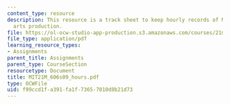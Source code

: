```yaml
---
content_type: resource
description: This resource is a track sheet to keep hourly records of MIT theater
  arts production.
file: https://ol-ocw-studio-app-production.s3.amazonaws.com/courses/21m-606-introduction-to-stagecraft-spring-2009/f99ccd1fa391fa1f73657010d8b21d73_MIT21M_606s09_hours.pdf
file_type: application/pdf
learning_resource_types:
- Assignments
parent_title: Assignments
parent_type: CourseSection
resourcetype: Document
title: MIT21M_606s09_hours.pdf
type: OCWFile
uid: f99ccd1f-a391-fa1f-7365-7010d8b21d73
---
```

